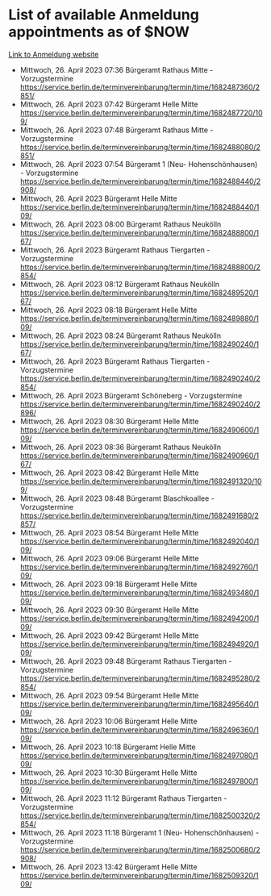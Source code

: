 # List of available Anmeldung appointments as of $NOW
[Link to Anmeldung website](https://service.berlin.de/terminvereinbarung/termin/tag.php?termin=1&anliegen[]=120686&dienstleisterlist=122210,122217,327316,122219,327312,122227,327314,122231,327346,122243,327348,122254,122252,329742,122260,329745,122262,329748,122271,327278,122273,327274,122277,327276,330436,122280,327294,122282,327290,122284,327292,122291,327270,122285,327266,122286,327264,122296,327268,150230,329760,122297,327286,122294,327284,122312,329763,122314,329775,122304,327330,122311,327334,122309,327332,317869,122281,327352,122279,329772,122283,122276,327324,122274,327326,122267,329766,122246,327318,122251,327320,122257,327322,122208,327298,122226,327300&herkunft=http%3A%2F%2Fservice.berlin.de%2Fdienstleistung%2F120686%2F)
- Mittwoch, 26. April 2023 07:36 Bürgeramt Rathaus Mitte - Vorzugstermine https://service.berlin.de/terminvereinbarung/termin/time/1682487360/2851/
- Mittwoch, 26. April 2023 07:42 Bürgeramt Helle Mitte https://service.berlin.de/terminvereinbarung/termin/time/1682487720/109/
- Mittwoch, 26. April 2023 07:48 Bürgeramt Rathaus Mitte - Vorzugstermine https://service.berlin.de/terminvereinbarung/termin/time/1682488080/2851/
- Mittwoch, 26. April 2023 07:54 Bürgeramt 1 (Neu- Hohenschönhausen) - Vorzugstermine https://service.berlin.de/terminvereinbarung/termin/time/1682488440/2908/
- Mittwoch, 26. April 2023  Bürgeramt Helle Mitte https://service.berlin.de/terminvereinbarung/termin/time/1682488440/109/
- Mittwoch, 26. April 2023 08:00 Bürgeramt Rathaus Neukölln https://service.berlin.de/terminvereinbarung/termin/time/1682488800/167/
- Mittwoch, 26. April 2023  Bürgeramt Rathaus Tiergarten - Vorzugstermine https://service.berlin.de/terminvereinbarung/termin/time/1682488800/2854/
- Mittwoch, 26. April 2023 08:12 Bürgeramt Rathaus Neukölln https://service.berlin.de/terminvereinbarung/termin/time/1682489520/167/
- Mittwoch, 26. April 2023 08:18 Bürgeramt Helle Mitte https://service.berlin.de/terminvereinbarung/termin/time/1682489880/109/
- Mittwoch, 26. April 2023 08:24 Bürgeramt Rathaus Neukölln https://service.berlin.de/terminvereinbarung/termin/time/1682490240/167/
- Mittwoch, 26. April 2023  Bürgeramt Rathaus Tiergarten - Vorzugstermine https://service.berlin.de/terminvereinbarung/termin/time/1682490240/2854/
- Mittwoch, 26. April 2023  Bürgeramt Schöneberg - Vorzugstermine https://service.berlin.de/terminvereinbarung/termin/time/1682490240/2896/
- Mittwoch, 26. April 2023 08:30 Bürgeramt Helle Mitte https://service.berlin.de/terminvereinbarung/termin/time/1682490600/109/
- Mittwoch, 26. April 2023 08:36 Bürgeramt Rathaus Neukölln https://service.berlin.de/terminvereinbarung/termin/time/1682490960/167/
- Mittwoch, 26. April 2023 08:42 Bürgeramt Helle Mitte https://service.berlin.de/terminvereinbarung/termin/time/1682491320/109/
- Mittwoch, 26. April 2023 08:48 Bürgeramt Blaschkoallee - Vorzugstermine https://service.berlin.de/terminvereinbarung/termin/time/1682491680/2857/
- Mittwoch, 26. April 2023 08:54 Bürgeramt Helle Mitte https://service.berlin.de/terminvereinbarung/termin/time/1682492040/109/
- Mittwoch, 26. April 2023 09:06 Bürgeramt Helle Mitte https://service.berlin.de/terminvereinbarung/termin/time/1682492760/109/
- Mittwoch, 26. April 2023 09:18 Bürgeramt Helle Mitte https://service.berlin.de/terminvereinbarung/termin/time/1682493480/109/
- Mittwoch, 26. April 2023 09:30 Bürgeramt Helle Mitte https://service.berlin.de/terminvereinbarung/termin/time/1682494200/109/
- Mittwoch, 26. April 2023 09:42 Bürgeramt Helle Mitte https://service.berlin.de/terminvereinbarung/termin/time/1682494920/109/
- Mittwoch, 26. April 2023 09:48 Bürgeramt Rathaus Tiergarten - Vorzugstermine https://service.berlin.de/terminvereinbarung/termin/time/1682495280/2854/
- Mittwoch, 26. April 2023 09:54 Bürgeramt Helle Mitte https://service.berlin.de/terminvereinbarung/termin/time/1682495640/109/
- Mittwoch, 26. April 2023 10:06 Bürgeramt Helle Mitte https://service.berlin.de/terminvereinbarung/termin/time/1682496360/109/
- Mittwoch, 26. April 2023 10:18 Bürgeramt Helle Mitte https://service.berlin.de/terminvereinbarung/termin/time/1682497080/109/
- Mittwoch, 26. April 2023 10:30 Bürgeramt Helle Mitte https://service.berlin.de/terminvereinbarung/termin/time/1682497800/109/
- Mittwoch, 26. April 2023 11:12 Bürgeramt Rathaus Tiergarten - Vorzugstermine https://service.berlin.de/terminvereinbarung/termin/time/1682500320/2854/
- Mittwoch, 26. April 2023 11:18 Bürgeramt 1 (Neu- Hohenschönhausen) - Vorzugstermine https://service.berlin.de/terminvereinbarung/termin/time/1682500680/2908/
- Mittwoch, 26. April 2023 13:42 Bürgeramt Helle Mitte https://service.berlin.de/terminvereinbarung/termin/time/1682509320/109/
